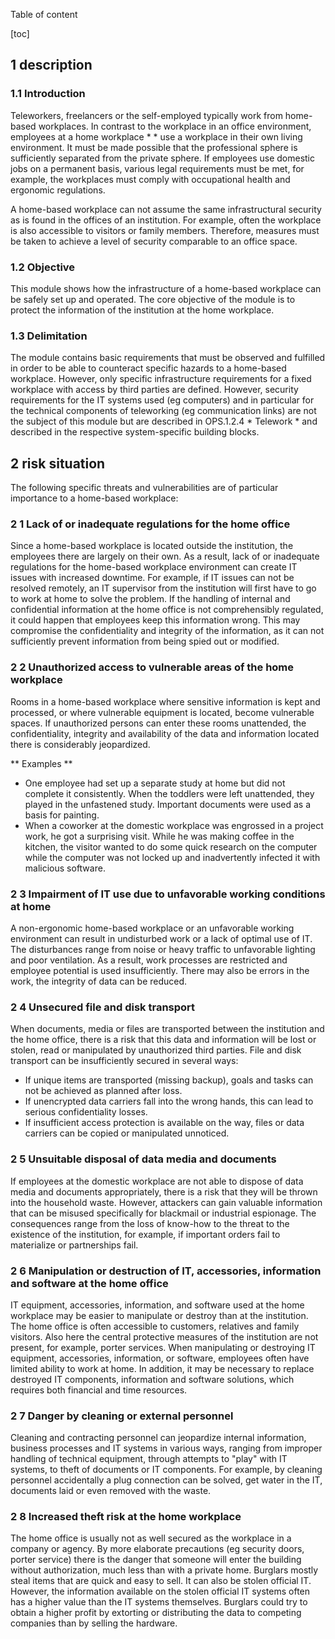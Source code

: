 Table of content

[toc]
 
1 description
--------------

### 1.1 Introduction

Teleworkers, freelancers or the self-employed typically work from home-based workplaces. In contrast to the workplace in an office environment, employees at a home workplace * * use a workplace in their own living environment. It must be made possible that the professional sphere is sufficiently separated from the private sphere. If employees use domestic jobs on a permanent basis, various legal requirements must be met, for example, the workplaces must comply with occupational health and ergonomic regulations.

A home-based workplace can not assume the same infrastructural security as is found in the offices of an institution. For example, often the workplace is also accessible to visitors or family members. Therefore, measures must be taken to achieve a level of security comparable to an office space.

### 1.2 Objective

This module shows how the infrastructure of a home-based workplace can be safely set up and operated. The core objective of the module is to protect the information of the institution at the home workplace.

### 1.3 Delimitation

The module contains basic requirements that must be observed and fulfilled in order to be able to counteract specific hazards to a home-based workplace. However, only specific infrastructure requirements for a fixed workplace with access by third parties are defined. However, security requirements for the IT systems used (eg computers) and in particular for the technical components of teleworking (eg communication links) are not the subject of this module but are described in OPS.1.2.4 * Telework * and described in the respective system-specific building blocks.

2 risk situation
-----------------

The following specific threats and vulnerabilities are of particular importance to a home-based workplace:

### 2 1 Lack of or inadequate regulations for the home office

Since a home-based workplace is located outside the institution, the employees there are largely on their own. As a result, lack of or inadequate regulations for the home-based workplace environment can create IT issues with increased downtime. For example, if IT issues can not be resolved remotely, an IT supervisor from the institution will first have to go to work at home to solve the problem. If the handling of internal and confidential information at the home office is not comprehensibly regulated, it could happen that employees keep this information wrong. This may compromise the confidentiality and integrity of the information, as it can not sufficiently prevent information from being spied out or modified.

### 2 2 Unauthorized access to vulnerable areas of the home workplace

Rooms in a home-based workplace where sensitive information is kept and processed, or where vulnerable equipment is located, become vulnerable spaces. If unauthorized persons can enter these rooms unattended, the confidentiality, integrity and availability of the data and information located there is considerably jeopardized.

** Examples **

* One employee had set up a separate study at home but did not complete it consistently. When the toddlers were left unattended, they played in the unfastened study. Important documents were used as a basis for painting.
* When a coworker at the domestic workplace was engrossed in a project work, he got a surprising visit. While he was making coffee in the kitchen, the visitor wanted to do some quick research on the computer while the computer was not locked up and inadvertently infected it with malicious software.
### 2 3 Impairment of IT use due to unfavorable working conditions at home

A non-ergonomic home-based workplace or an unfavorable working environment can result in undisturbed work or a lack of optimal use of IT. The disturbances range from noise or heavy traffic to unfavorable lighting and poor ventilation. As a result, work processes are restricted and employee potential is used insufficiently. There may also be errors in the work, the integrity of data can be reduced.

### 2 4 Unsecured file and disk transport

When documents, media or files are transported between the institution and the home office, there is a risk that this data and information will be lost or stolen, read or manipulated by unauthorized third parties. File and disk transport can be insufficiently secured in several ways:

* If unique items are transported (missing backup), goals and tasks can not be achieved as planned after loss.
* If unencrypted data carriers fall into the wrong hands, this can lead to serious confidentiality losses.
* If insufficient access protection is available on the way, files or data carriers can be copied or manipulated unnoticed.
### 2 5 Unsuitable disposal of data media and documents

If employees at the domestic workplace are not able to dispose of data media and documents appropriately, there is a risk that they will be thrown into the household waste. However, attackers can gain valuable information that can be misused specifically for blackmail or industrial espionage. The consequences range from the loss of know-how to the threat to the existence of the institution, for example, if important orders fail to materialize or partnerships fail.

### 2 6 Manipulation or destruction of IT, accessories, information and software at the home office

IT equipment, accessories, information, and software used at the home workplace may be easier to manipulate or destroy than at the institution. The home office is often accessible to customers, relatives and family visitors. Also here the central protective measures of the institution are not present, for example, porter services. When manipulating or destroying IT equipment, accessories, information, or software, employees often have limited ability to work at home. In addition, it may be necessary to replace destroyed IT components, information and software solutions, which requires both financial and time resources.

### 2 7 Danger by cleaning or external personnel

Cleaning and contracting personnel can jeopardize internal information, business processes and IT systems in various ways, ranging from improper handling of technical equipment, through attempts to "play" with IT systems, to theft of documents or IT components. For example, by cleaning personnel accidentally a plug connection can be solved, get water in the IT, documents laid or even removed with the waste.

### 2 8 Increased theft risk at the home workplace
The home office is usually not as well secured as the workplace in a company or agency. By more elaborate precautions (eg security doors, porter service) there is the danger that someone will enter the building without authorization, much less than with a private home. Burglars mostly steal items that are quick and easy to sell. It can also be stolen official IT. However, the information available on the stolen official IT systems often has a higher value than the IT systems themselves. Burglars could try to obtain a higher profit by extorting or distributing the data to competing companies than by selling the hardware.

